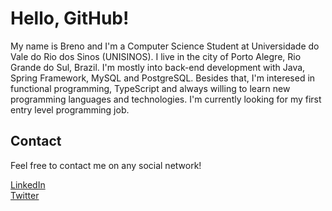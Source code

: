 # Hello, GitHub!
<p>My name is Breno and I'm a Computer Science Student at Universidade do Vale do Rio dos Sinos (UNISINOS).
I live in the city of Porto Alegre, Rio Grande do Sul, Brazil. I'm mostly into back-end development with Java, Spring Framework, MySQL and PostgreSQL. Besides that, I'm interesed in functional programming, TypeScript and always willing to learn new programming languages and technologies. I'm currently looking for my first entry level programming job.</p>

## Contact
<p>Feel free to contact me on any social network!</p>

[LinkedIn](https://www.linkedin.com/in/breno-mchd/ "My LinkedIn profile")<br>
[Twitter](https://www.twitter.com/breno_mchd/ "My Twitter profile")
